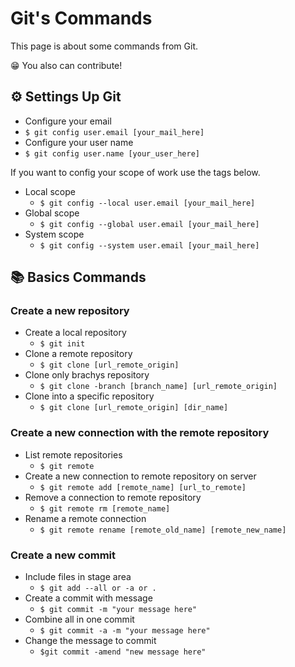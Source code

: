 # Git's Commands

This page is about some commands from Git. 

😁 You also can contribute!

## ⚙️ Settings Up Git

- Configure your email 
-  `$ git config user.email [your_mail_here]`
- Configure your user name 
- `$ git config user.name [your_user_here]`
  
If you want to config your scope of work use the tags below.

- Local scope 
  - `$ git config --local user.email [your_mail_here]`
- Global scope 
  - `$ git config --global user.email [your_mail_here]`
- System scope 
  - `$ git config --system user.email [your_mail_here]`

## 📚 Basics Commands

### Create a new repository
  - Create a local repository
    - `$ git init`
  - Clone a remote repository
    - `$ git clone [url_remote_origin]`
  - Clone only brachys repository
    - `$ git clone -branch [branch_name] [url_remote_origin]`
  - Clone into a specific repository
    - `$ git clone [url_remote_origin] [dir_name]`
  
### Create a new connection with the remote repository
- List remote repositories
  - `$ git remote`
- Create a new connection to remote repository on server
  - `$ git remote add [remote_name] [url_to_remote]`
- Remove a connection to remote repository
  - `$ git remote rm [remote_name]`
- Rename a remote connection
  - `$ git remote rename [remote_old_name] [remote_new_name]`

### Create a new commit
- Include files in stage area
  - `$ git add --all or -a or .` 
- Create a commit with message
  - `$ git commit -m "your message here"`
- Combine all in one commit
  - `$ git commit -a -m "your message here"`
- Change the message to commit
  - `$git commit -amend "new message here"`